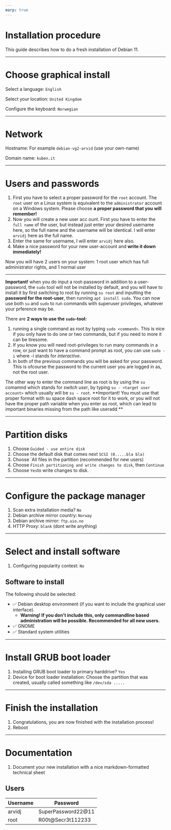 ```yaml
---
marp: true
---
```


# Installation procedure

This guide describes how to do a fresh installation of Debian 11.

---

# Choose graphical install

Select a language: `English`

Select your location: `United Kingdom`

Configure the keyboard: `Norwegian`

---

# Network

Hostname: For example  `debian-vg2-arvid` (use your own-name)

Domain name: `kuben.it`

---

# Users and passwords

1. First you have to select a proper password for the `root` account. The `root` user on a Linux system is equivalent to the `administrator` account on a Windows system. Please choose **a proper password that you will remember!** 
2. Now you will create a new user acc ount. First you have to enter the `full name` of the user, but instead just enter your desired username here, so the full name and the username will be identical. I will enter `arvidj` here as the full name.
3. Enter the same for username, I will enter `arvidj` here also.
4. Make a nice password for your new user-account and **write it down immediately!**

Now you will have 2 users on your system: 1 root user which has full administrator rights, and 1 normal user 

---

**Important!** when you do input a root-password in addition to a user-password, the `sudo` tool will not be installed by default, and you will have to install it by first switching to root by running `su root` and inputting the **password for the root-user**, then running `apt install sudo`. You can now use both `su` and `sudo` to run commands with superuser privileges, whatever your prference may be.

There are **2 ways to use the `sudo`-tool:**

1. running a single command as root by typing `sudo <command>`. This is nice if you only have to do one or two commands, but if you need to more it can be tiresome.
2. If you know you will need root-privileges to run many commands in a row, or just want to have a command prompt as root, you can use `sudo -i` where -i stands for *interactive*.
3. In both of the previous commands you will be asked for your password. This is ofcourse the password to the current user you are logged in as, not the root user.

The other way to enter the command line as root is by using the `su` comamnd which stands for *switch user*, by typing `su - <target user account>` which usually will be `su - root`. **Important! You must use that proper format with su space dash space root for it to work, or you will not have the proper path variable when you enter as root, which can lead to important binaries missing from the path like useradd ** 

---

# Partition disks

1. Choose `Guided - use entire disk`
1. Choose the default disk that comes next `SCSI (0.....bla bla)`
2. Choose `All files in the partition (recommended for new users)
3. Choose `Finish partitioning and write changes to disk`, then `Continue`
4. Choose `Yes`to write changes to disk.

---

# Configure the package manager

1. Scan extra installation media? `No`
2. Debian archive mirror country: `Norway`
3. Debian archive mirror: `ftp.uio.no`
4. HTTP Proxy: `blank` (dont write anything)

---

# Select and install software

1. Configuring popularity contest: `No`

## Software to install

The following should be selected:

 - :white_check_mark: Debian desktop environment (if you want to include the graphical user interface).
    - **Warning! If you don't include this, only commandline based administration will be possible. Recommended for all new users.**
- :white_check_mark: GNOME
- :white_check_mark: Standard system utilities

---

# Install GRUB boot loader

1. Installing GRUB boot loader to primary harddrive? `Yes`
1. Device for boot loader installation: Choose the partition that was created, usually called something like  `/dev/sda .....`

---

# Finish the installation

1. Congratulations, you are now finished with the installation process!
1. Reboot

---

# Documentation

1. Document your new installation with a nice markdown-formatted technical sheet

## Users

|Username|Password|
|--|--|
arvidj|SuperPassword22@11
root|R00t@Secr3t112233
